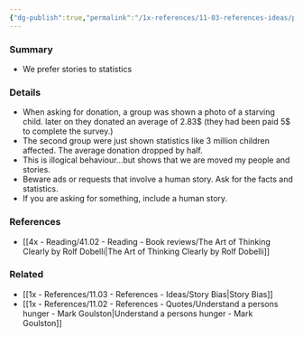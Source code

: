 ```yaml
---
{"dg-publish":true,"permalink":"/1x-references/11-03-references-ideas/personification-highlight/","title":"Personification highlight"}
---
```



### Summary
- We prefer stories to statistics

### Details
- When asking for donation, a group was shown a photo of a starving child. later on they donated an average of 2.83$ (they had been paid 5$ to complete the survey.)
- The second group were just shown statistics like 3 million children affected. The average donation dropped by half.
- This is illogical behaviour...but shows that we are moved my people and stories.
- Beware ads or requests that involve a human story. Ask for the facts and statistics.
- If you are asking for something, include a human story.

### References
- [[4x - Reading/41.02 - Reading - Book reviews/The Art of Thinking Clearly by Rolf Dobelli\|The Art of Thinking Clearly by Rolf Dobelli]]

### Related
- [[1x - References/11.03 - References - Ideas/Story Bias\|Story Bias]]
- [[1x - References/11.02 - References - Quotes/Understand a persons hunger - Mark Goulston\|Understand a persons hunger - Mark Goulston]]